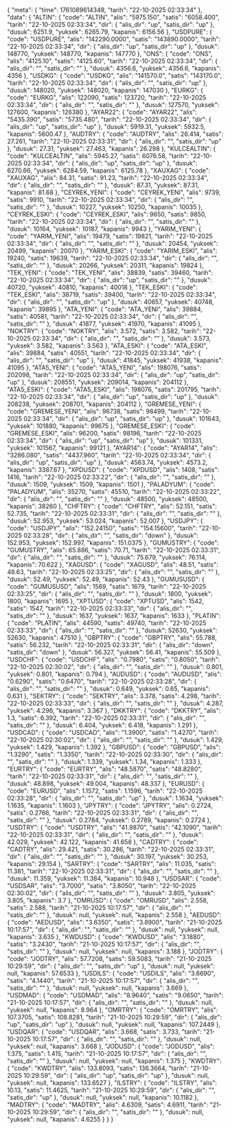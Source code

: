 {
    "meta": {
        "time": 1761089614348,
        "tarih": "22-10-2025 02:33:34"
    },
    "data": {
        "ALTIN": {
            "code": "ALTIN",
            "alis": "5975.150",
            "satis": "6058.400",
            "tarih": "22-10-2025 02:33:34",
            "dir": {
                "alis_dir": "up",
                "satis_dir": "up"
            },
            "dusuk": 6251.9,
            "yuksek": 6265.79,
            "kapanis": 6156.56
        },
        "USDPURE": {
            "code": "USDPURE",
            "alis": "142290.0000",
            "satis": "143890.0000",
            "tarih": "22-10-2025 02:33:34",
            "dir": {
                "alis_dir": "up",
                "satis_dir": "up"
            },
            "dusuk": 148770,
            "yuksek": 148770,
            "kapanis": 147770
        },
        "ONS": {
            "code": "ONS",
            "alis": "4125.10",
            "satis": "4125.60",
            "tarih": "22-10-2025 02:33:34",
            "dir": {
                "alis_dir": "",
                "satis_dir": ""
            },
            "dusuk": 4356.6,
            "yuksek": 4356.6,
            "kapanis": 4356
        },
        "USDKG": {
            "code": "USDKG",
            "alis": "141570.0",
            "satis": "143170.0",
            "tarih": "22-10-2025 02:33:34",
            "dir": {
                "alis_dir": "",
                "satis_dir": "up"
            },
            "dusuk": 148020,
            "yuksek": 148020,
            "kapanis": 147030
        },
        "EURKG": {
            "code": "EURKG",
            "alis": 122090,
            "satis": 123720,
            "tarih": "22-10-2025 02:33:34",
            "dir": {
                "alis_dir": "",
                "satis_dir": ""
            },
            "dusuk": 127570,
            "yuksek": 127600,
            "kapanis": 126380
        },
        "AYAR22": {
            "code": "AYAR22",
            "alis": "5435.390",
            "satis": "5735.480",
            "tarih": "22-10-2025 02:33:34",
            "dir": {
                "alis_dir": "up",
                "satis_dir": "up"
            },
            "dusuk": 5919.31,
            "yuksek": 5932.5,
            "kapanis": 5600.47
        },
        "AUDTRY": {
            "code": "AUDTRY",
            "alis": 26.414,
            "satis": 27.261,
            "tarih": "22-10-2025 02:33:31",
            "dir": {
                "alis_dir": "",
                "satis_dir": "up"
            },
            "dusuk": 27.31,
            "yuksek": 27.463,
            "kapanis": 26.298
        },
        "KULCEALTIN": {
            "code": "KULCEALTIN",
            "alis": 5945.27,
            "satis": 6076.58,
            "tarih": "22-10-2025 02:33:34",
            "dir": {
                "alis_dir": "up",
                "satis_dir": "up"
            },
            "dusuk": 6270.66,
            "yuksek": 6284.59,
            "kapanis": 6125.78
        },
        "XAUXAG": {
            "code": "XAUXAG",
            "alis": 84.31,
            "satis": 91.23,
            "tarih": "22-10-2025 02:33:34",
            "dir": {
                "alis_dir": "",
                "satis_dir": ""
            },
            "dusuk": 87.31,
            "yuksek": 87.31,
            "kapanis": 81.68
        },
        "CEYREK_YENI": {
            "code": "CEYREK_YENI",
            "alis": 9739,
            "satis": 9910,
            "tarih": "22-10-2025 02:33:34",
            "dir": {
                "alis_dir": "",
                "satis_dir": ""
            },
            "dusuk": 10227,
            "yuksek": 10250,
            "kapanis": 10035
        },
        "CEYREK_ESKI": {
            "code": "CEYREK_ESKI",
            "alis": 9650,
            "satis": 9850,
            "tarih": "22-10-2025 02:33:34",
            "dir": {
                "alis_dir": "",
                "satis_dir": ""
            },
            "dusuk": 10164,
            "yuksek": 10187,
            "kapanis": 9943
        },
        "YARIM_YENI": {
            "code": "YARIM_YENI",
            "alis": 19479,
            "satis": 19821,
            "tarih": "22-10-2025 02:33:34",
            "dir": {
                "alis_dir": "",
                "satis_dir": ""
            },
            "dusuk": 20454,
            "yuksek": 20499,
            "kapanis": 20070
        },
        "YARIM_ESKI": {
            "code": "YARIM_ESKI",
            "alis": 19240,
            "satis": 19639,
            "tarih": "22-10-2025 02:33:34",
            "dir": {
                "alis_dir": "",
                "satis_dir": ""
            },
            "dusuk": 20266,
            "yuksek": 20311,
            "kapanis": 19824
        },
        "TEK_YENI": {
            "code": "TEK_YENI",
            "alis": 38839,
            "satis": 39460,
            "tarih": "22-10-2025 02:33:34",
            "dir": {
                "alis_dir": "up",
                "satis_dir": ""
            },
            "dusuk": 40720,
            "yuksek": 40810,
            "kapanis": 40018
        },
        "TEK_ESKI": {
            "code": "TEK_ESKI",
            "alis": 38719,
            "satis": 39400,
            "tarih": "22-10-2025 02:33:34",
            "dir": {
                "alis_dir": "",
                "satis_dir": "up"
            },
            "dusuk": 40657,
            "yuksek": 40748,
            "kapanis": 39895
        },
        "ATA_YENI": {
            "code": "ATA_YENI",
            "alis": 39884,
            "satis": 40581,
            "tarih": "22-10-2025 02:33:34",
            "dir": {
                "alis_dir": "",
                "satis_dir": ""
            },
            "dusuk": 41877,
            "yuksek": 41970,
            "kapanis": 41095
        },
        "NOKTRY": {
            "code": "NOKTRY",
            "alis": 3.572,
            "satis": 3.582,
            "tarih": "22-10-2025 02:33:34",
            "dir": {
                "alis_dir": "",
                "satis_dir": ""
            },
            "dusuk": 3.573,
            "yuksek": 3.582,
            "kapanis": 3.563
        },
        "ATA_ESKI": {
            "code": "ATA_ESKI",
            "alis": 39884,
            "satis": 40551,
            "tarih": "22-10-2025 02:33:34",
            "dir": {
                "alis_dir": "",
                "satis_dir": "up"
            },
            "dusuk": 41845,
            "yuksek": 41938,
            "kapanis": 41095
        },
        "ATA5_YENI": {
            "code": "ATA5_YENI",
            "alis": 198076,
            "satis": 202098,
            "tarih": "22-10-2025 02:33:34",
            "dir": {
                "alis_dir": "up",
                "satis_dir": "up"
            },
            "dusuk": 208551,
            "yuksek": 209014,
            "kapanis": 204112
        },
        "ATA5_ESKI": {
            "code": "ATA5_ESKI",
            "alis": 198076,
            "satis": 201795,
            "tarih": "22-10-2025 02:33:34",
            "dir": {
                "alis_dir": "up",
                "satis_dir": "up"
            },
            "dusuk": 208238,
            "yuksek": 208701,
            "kapanis": 204112
        },
        "GREMESE_YENI": {
            "code": "GREMESE_YENI",
            "alis": 96738,
            "satis": 98499,
            "tarih": "22-10-2025 02:33:34",
            "dir": {
                "alis_dir": "up",
                "satis_dir": "up"
            },
            "dusuk": 101643,
            "yuksek": 101880,
            "kapanis": 99675
        },
        "GREMESE_ESKI": {
            "code": "GREMESE_ESKI",
            "alis": 96200,
            "satis": 98196,
            "tarih": "22-10-2025 02:33:34",
            "dir": {
                "alis_dir": "up",
                "satis_dir": "up"
            },
            "dusuk": 101331,
            "yuksek": 101567,
            "kapanis": 99121
        },
        "AYAR14": {
            "code": "AYAR14",
            "alis": "3286.080",
            "satis": "4437.960",
            "tarih": "22-10-2025 02:33:34",
            "dir": {
                "alis_dir": "up",
                "satis_dir": "up"
            },
            "dusuk": 4563.74,
            "yuksek": 4573.2,
            "kapanis": 3387.67
        },
        "XPDUSD": {
            "code": "XPDUSD",
            "alis": 1408,
            "satis": 1416,
            "tarih": "22-10-2025 02:33:22",
            "dir": {
                "alis_dir": "",
                "satis_dir": ""
            },
            "dusuk": 1509,
            "yuksek": 1509,
            "kapanis": 1501
        },
        "PALADYUM": {
            "code": "PALADYUM",
            "alis": 35270,
            "satis": 45510,
            "tarih": "22-10-2025 02:33:22",
            "dir": {
                "alis_dir": "",
                "satis_dir": ""
            },
            "dusuk": 48500,
            "yuksek": 48500,
            "kapanis": 38260
        },
        "CHFTRY": {
            "code": "CHFTRY",
            "alis": 52.151,
            "satis": 52.735,
            "tarih": "22-10-2025 02:33:31",
            "dir": {
                "alis_dir": "",
                "satis_dir": ""
            },
            "dusuk": 52.953,
            "yuksek": 53.024,
            "kapanis": 52.007
        },
        "USDJPY": {
            "code": "USDJPY",
            "alis": "152.24150",
            "satis": "154.15600",
            "tarih": "22-10-2025 02:33:28",
            "dir": {
                "alis_dir": "",
                "satis_dir": "down"
            },
            "dusuk": 152.953,
            "yuksek": 152.997,
            "kapanis": 151.0375
        },
        "GUMUSTRY": {
            "code": "GUMUSTRY",
            "alis": 65.886,
            "satis": 70.71,
            "tarih": "22-10-2025 02:33:31",
            "dir": {
                "alis_dir": "",
                "satis_dir": ""
            },
            "dusuk": 75.679,
            "yuksek": 76.114,
            "kapanis": 70.622
        },
        "XAGUSD": {
            "code": "XAGUSD",
            "alis": 48.51,
            "satis": 48.63,
            "tarih": "22-10-2025 02:33:25",
            "dir": {
                "alis_dir": "",
                "satis_dir": ""
            },
            "dusuk": 52.49,
            "yuksek": 52.49,
            "kapanis": 52.43
        },
        "GUMUSUSD": {
            "code": "GUMUSUSD",
            "alis": 1569,
            "satis": 1679,
            "tarih": "22-10-2025 02:33:25",
            "dir": {
                "alis_dir": "",
                "satis_dir": ""
            },
            "dusuk": 1800,
            "yuksek": 1800,
            "kapanis": 1695
        },
        "XPTUSD": {
            "code": "XPTUSD",
            "alis": 1542,
            "satis": 1547,
            "tarih": "22-10-2025 02:33:33",
            "dir": {
                "alis_dir": "",
                "satis_dir": ""
            },
            "dusuk": 1637,
            "yuksek": 1637,
            "kapanis": 1633
        },
        "PLATIN": {
            "code": "PLATIN",
            "alis": 44590,
            "satis": 49740,
            "tarih": "22-10-2025 02:33:33",
            "dir": {
                "alis_dir": "",
                "satis_dir": ""
            },
            "dusuk": 52630,
            "yuksek": 52630,
            "kapanis": 47510
        },
        "GBPTRY": {
            "code": "GBPTRY",
            "alis": 55.788,
            "satis": 56.232,
            "tarih": "22-10-2025 02:33:31",
            "dir": {
                "alis_dir": "down",
                "satis_dir": "down"
            },
            "dusuk": 56.327,
            "yuksek": 56.41,
            "kapanis": 55.509
        },
        "USDCHF": {
            "code": "USDCHF",
            "alis": "0.7980",
            "satis": "0.8050",
            "tarih": "22-10-2025 02:30:02",
            "dir": {
                "alis_dir": "",
                "satis_dir": ""
            },
            "dusuk": 0.801,
            "yuksek": 0.801,
            "kapanis": 0.794
        },
        "AUDUSD": {
            "code": "AUDUSD",
            "alis": "0.6290",
            "satis": "0.6470",
            "tarih": "22-10-2025 02:33:28",
            "dir": {
                "alis_dir": "",
                "satis_dir": ""
            },
            "dusuk": 0.649,
            "yuksek": 0.65,
            "kapanis": 0.631
        },
        "SEKTRY": {
            "code": "SEKTRY",
            "alis": 3.378,
            "satis": 4.298,
            "tarih": "22-10-2025 02:33:33",
            "dir": {
                "alis_dir": "",
                "satis_dir": ""
            },
            "dusuk": 4.287,
            "yuksek": 4.296,
            "kapanis": 3.367
        },
        "DKKTRY": {
            "code": "DKKTRY",
            "alis": 1.3,
            "satis": 6.392,
            "tarih": "22-10-2025 02:33:31",
            "dir": {
                "alis_dir": "",
                "satis_dir": ""
            },
            "dusuk": 6.404,
            "yuksek": 6.418,
            "kapanis": 1.291
        },
        "USDCAD": {
            "code": "USDCAD",
            "alis": "1.3900",
            "satis": "1.4270",
            "tarih": "22-10-2025 02:30:02",
            "dir": {
                "alis_dir": "",
                "satis_dir": ""
            },
            "dusuk": 1.429,
            "yuksek": 1.429,
            "kapanis": 1.392
        },
        "GBPUSD": {
            "code": "GBPUSD",
            "alis": "1.3290",
            "satis": "1.3350",
            "tarih": "22-10-2025 02:33:30",
            "dir": {
                "alis_dir": "",
                "satis_dir": ""
            },
            "dusuk": 1.339,
            "yuksek": 1.34,
            "kapanis": 1.333
        },
        "EURTRY": {
            "code": "EURTRY",
            "alis": "48.5870",
            "satis": "48.8280",
            "tarih": "22-10-2025 02:33:31",
            "dir": {
                "alis_dir": "",
                "satis_dir": ""
            },
            "dusuk": 48.898,
            "yuksek": 49.004,
            "kapanis": 48.337
        },
        "EURUSD": {
            "code": "EURUSD",
            "alis": 1.1572,
            "satis": 1.1596,
            "tarih": "22-10-2025 02:33:28",
            "dir": {
                "alis_dir": "",
                "satis_dir": "up"
            },
            "dusuk": 1.1634,
            "yuksek": 1.1635,
            "kapanis": 1.1603
        },
        "JPYTRY": {
            "code": "JPYTRY",
            "alis": 0.2724,
            "satis": 0.2766,
            "tarih": "22-10-2025 02:33:31",
            "dir": {
                "alis_dir": "",
                "satis_dir": ""
            },
            "dusuk": 0.2784,
            "yuksek": 0.2789,
            "kapanis": 0.2724
        },
        "USDTRY": {
            "code": "USDTRY",
            "alis": "41.9870",
            "satis": "42.1090",
            "tarih": "22-10-2025 02:33:31",
            "dir": {
                "alis_dir": "",
                "satis_dir": ""
            },
            "dusuk": 42.029,
            "yuksek": 42.122,
            "kapanis": 41.658
        },
        "CADTRY": {
            "code": "CADTRY",
            "alis": 29.421,
            "satis": 30.286,
            "tarih": "22-10-2025 02:33:31",
            "dir": {
                "alis_dir": "",
                "satis_dir": ""
            },
            "dusuk": 30.197,
            "yuksek": 30.253,
            "kapanis": 29.154
        },
        "SARTRY": {
            "code": "SARTRY",
            "alis": 11.035,
            "satis": 11.381,
            "tarih": "22-10-2025 02:33:31",
            "dir": {
                "alis_dir": "",
                "satis_dir": ""
            },
            "dusuk": 11.359,
            "yuksek": 11.384,
            "kapanis": 10.948
        },
        "USDSAR": {
            "code": "USDSAR",
            "alis": "3.7000",
            "satis": "3.8050",
            "tarih": "22-10-2025 02:30:02",
            "dir": {
                "alis_dir": "",
                "satis_dir": ""
            },
            "dusuk": 3.805,
            "yuksek": 3.805,
            "kapanis": 3.7
        },
        "OMRUSD": {
            "code": "OMRUSD",
            "alis": 2.558,
            "satis": 2.588,
            "tarih": "21-10-2025 10:17:57",
            "dir": {
                "alis_dir": "",
                "satis_dir": ""
            },
            "dusuk": null,
            "yuksek": null,
            "kapanis": 2.558
        },
        "AEDUSD": {
            "code": "AEDUSD",
            "alis": "3.6350",
            "satis": "3.8900",
            "tarih": "21-10-2025 10:17:57",
            "dir": {
                "alis_dir": "",
                "satis_dir": ""
            },
            "dusuk": null,
            "yuksek": null,
            "kapanis": 3.635
        },
        "KWDUSD": {
            "code": "KWDUSD",
            "alis": "3.1880",
            "satis": "3.2430",
            "tarih": "21-10-2025 10:17:57",
            "dir": {
                "alis_dir": "",
                "satis_dir": ""
            },
            "dusuk": null,
            "yuksek": null,
            "kapanis": 3.188
        },
        "JODTRY": {
            "code": "JODTRY",
            "alis": 57.7208,
            "satis": 59.5083,
            "tarih": "21-10-2025 10:29:59",
            "dir": {
                "alis_dir": "",
                "satis_dir": "up"
            },
            "dusuk": null,
            "yuksek": null,
            "kapanis": 57.6533
        },
        "USDILS": {
            "code": "USDILS",
            "alis": "3.6690",
            "satis": "4.1440",
            "tarih": "21-10-2025 10:17:57",
            "dir": {
                "alis_dir": "",
                "satis_dir": ""
            },
            "dusuk": null,
            "yuksek": null,
            "kapanis": 3.669
        },
        "USDMAD": {
            "code": "USDMAD",
            "alis": "8.9640",
            "satis": "9.0650",
            "tarih": "21-10-2025 10:17:57",
            "dir": {
                "alis_dir": "",
                "satis_dir": ""
            },
            "dusuk": null,
            "yuksek": null,
            "kapanis": 8.964
        },
        "OMRTRY": {
            "code": "OMRTRY",
            "alis": 107.3705,
            "satis": 108.8281,
            "tarih": "21-10-2025 10:29:59",
            "dir": {
                "alis_dir": "up",
                "satis_dir": "up"
            },
            "dusuk": null,
            "yuksek": null,
            "kapanis": 107.2449
        },
        "USDQAR": {
            "code": "USDQAR",
            "alis": 3.668,
            "satis": 3.733,
            "tarih": "21-10-2025 10:17:57",
            "dir": {
                "alis_dir": "",
                "satis_dir": ""
            },
            "dusuk": null,
            "yuksek": null,
            "kapanis": 3.668
        },
        "JODUSD": {
            "code": "JODUSD",
            "alis": 1.375,
            "satis": 1.415,
            "tarih": "21-10-2025 10:17:57",
            "dir": {
                "alis_dir": "",
                "satis_dir": ""
            },
            "dusuk": null,
            "yuksek": null,
            "kapanis": 1.375
        },
        "KWDTRY": {
            "code": "KWDTRY",
            "alis": 133.8093,
            "satis": 136.3664,
            "tarih": "21-10-2025 10:29:59",
            "dir": {
                "alis_dir": "up",
                "satis_dir": "up"
            },
            "dusuk": null,
            "yuksek": null,
            "kapanis": 133.6527
        },
        "ILSTRY": {
            "code": "ILSTRY",
            "alis": 10.13,
            "satis": 11.4625,
            "tarih": "21-10-2025 10:29:59",
            "dir": {
                "alis_dir": "",
                "satis_dir": "up"
            },
            "dusuk": null,
            "yuksek": null,
            "kapanis": 10.1182
        },
        "MADTRY": {
            "code": "MADTRY",
            "alis": 4.6309,
            "satis": 4.6911,
            "tarih": "21-10-2025 10:29:59",
            "dir": {
                "alis_dir": "",
                "satis_dir": ""
            },
            "dusuk": null,
            "yuksek": null,
            "kapanis": 4.6255
        }
    }
}